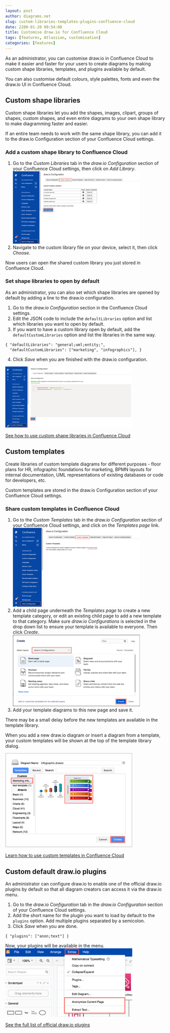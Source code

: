 ```yaml
---
layout: post
author: diagrams.net
slug: custom-libraries-templates-plugins-confluence-cloud
date: 2200-01-20 09:54:00
title: Customise draw.io for Confluence Cloud
tags: [features, Atlassian, customisation]
categories: [features]
---
```


As an administrator, you can customise draw.io in Confluence Cloud to make it easier and faster for your users to create diagrams by making custom shape libraries, templates, and plugins available by default.

You can also customise default colours, style palettes, fonts and even the draw.io UI in Confluence Cloud.

## Custom shape libraries

Custom shape libraries let you add the shapes, images, clipart, groups of shapes, custom shapes, and even entire diagrams to your own shape library to make diagramming faster and easier.

If an entire team needs to work with the same shape library, you can add it to the draw.io Configuration section of your Confluence Cloud settings.

### Add a custom shape library to Confluence Cloud

1. Go to the _Custom Libraries_ tab in the _draw.io Configuration_ section of your Confluence Cloud settings, then click on _Add Library_.
<br /><img src="/assets/img/blog/add-custom-library-confluence-cloud.png" style="width=100%;max-width:400px;height:auto;" alt="Add a custom library to Confluence Cloud via draw.io Configuration in the Confluence Administration area">
2. Navigate to the custom library file on your device, select it, then click _Choose_.

Now users can open the shared custom library you just stored in Confluence Cloud.

### Set shape libraries to open by default

As an administrator, you can also set which shape libraries are opened by default by adding a line to the draw.io configuration.

1. Go to the _draw.io Configuration_ section in the Confluence Cloud settings.
2. Edit the JSON code to include the ``defaultLibraries`` option and list which libraries you want to open by default.
3. If you want to have a custom library open by default, add the ``defaultCustomLibraries`` option and list the libraries in the same way.
```
{ "defaultLibraries": "general;uml;entity;",
  "defaultCustomLibraries": ["marketing", "infographics"], }
```
4. Click _Save_ when you are finished with the draw.io configuration.

<img src="/assets/img/blog/custom-libraries-default-confluence-cloud.png" style="width=100%;max-width:400px;height:auto;" alt="Open shape libraries and custom libraries by default in draw.io for Confluence Cloud">

[See how to use custom shape libraries in Confluence Cloud](/doc/faq/custom-libraries-confluence-cloud.html)

## Custom templates

Create libraries of custom template diagrams for different purposes - floor plans for HR, infographic foundations for marketing, BPMN layouts for internal documentation, UML representations of existing databases or code for developers, etc.

Custom templates are stored in the draw.io Configuration section of your Confluence Cloud settings.

### Share custom templates in Confluence Cloud
1. Go to the _Custom Templates_ tab in the _draw.io Configuration_ section of your Confluence Cloud settings, and click on the _Templates page_ link.
<br /><img src="/assets/img/blog/open-custom-templates-confluence-cloud-admin.png" style="width=100%;max-width:400px;height:auto;" alt="Go to the Templates page via the draw.io Configuration in Confluence Cloud">
2. Add a child page underneath the _Templates page_ to create a new template category, or edit an existing child page to add a new template to that category. Make sure _draw.io Configurations_ is selected in the drop down list to ensure your template is available to everyone. Then click _Create_.
<br /><img src="/assets/img/blog/add-custom-template-library-confluence-cloud.png" style="width=100%;max-width:400px;height:auto;" alt="Add a new category to store custom draw.io templates in Confluence Cloud">
3. Add your template diagrams to this new page and save it.

There may be a small delay before the new templates are available in the template library.

When you add a new draw.io diagram or insert a diagram from a template, your custom templates will be shown at the top of the template library dialog.

<img src="/assets/img/blog/new-diagram-custom-template-confluence-cloud.png" style="width=100%;max-width:400px;height:auto;" alt="Create a new diagram from a custom template in draw.io for Confluence Cloud">

[Learn how to use custom templates in Confluence Cloud](/doc/faq/custom-templates-confluence-cloud.html)

## Custom default draw.io plugins

An administrator can configure draw.io to enable one of the official draw.io plugins by default so that all diagram creators can access it via the draw.io menu.

1. Go to the _draw.io Configuration_ tab in the _draw.io Configuration_ section of your Confluence Cloud settings.
2. Add the short name for the plugin you want to load by default to the ``plugins`` option. Add multiple plugins separated by a semicolon.
3. Click _Save_ when you are done.

```
{ "plugins": ["anon;text"] }
```
Now, your plugins will be available in the menu.
<img src="/assets/img/blog/custom-plugins-confluence-cloud-menu.png" style="width=100%;max-width:400px;height:auto;" alt="The draw.io plugins can be loaded by default in Confluence Cloud">


[See the full list of official draw.io plugins ](https://desk.draw.io/support/solutions/articles/16000056430)
